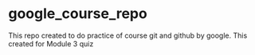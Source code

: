 # google_course_repo
This repo created to do practice of course git and github by google. This created for Module 3 quiz
